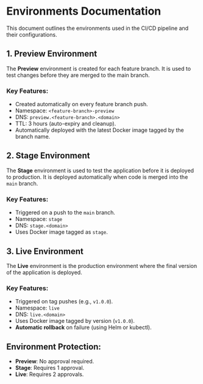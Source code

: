 # Environments Documentation

This document outlines the environments used in the CI/CD pipeline and their configurations.

## 1. Preview Environment

The **Preview** environment is created for each feature branch. It is used to test changes before they are merged to the main branch.

### Key Features:

- Created automatically on every feature branch push.
- Namespace: `<feature-branch>-preview`
- DNS: `preview.<feature-branch>.<domain>`
- TTL: 3 hours (auto-expiry and cleanup).
- Automatically deployed with the latest Docker image tagged by the branch name.

## 2. Stage Environment

The **Stage** environment is used to test the application before it is deployed to production. It is deployed automatically when code is merged into the `main` branch.

### Key Features:

- Triggered on a push to the `main` branch.
- Namespace: `stage`
- DNS: `stage.<domain>`
- Uses Docker image tagged as `stage`.

## 3. Live Environment

The **Live** environment is the production environment where the final version of the application is deployed.

### Key Features:

- Triggered on tag pushes (e.g., `v1.0.0`).
- Namespace: `live`
- DNS: `live.<domain>`
- Uses Docker image tagged by version (`v1.0.0`).
- **Automatic rollback** on failure (using Helm or kubectl).

## Environment Protection:

- **Preview**: No approval required.
- **Stage**: Requires 1 approval.
- **Live**: Requires 2 approvals.
